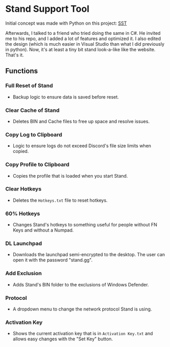 # Stand Support Tool

Initial concept was made with Python on this project: [SST](https://github.com/AXOca/Stand-Tools/tree/main/SST)

Afterwards, I talked to a friend who tried doing the same in C#. He invited me to his repo, and I added a lot of features and optimized it. I also edited the design (which is much easier in Visual Studio than what I did previously in python). Now, it's at least a tiny bit stand look-a-like like the website. That's it.

## Functions

### Full Reset of Stand
- Backup logic to ensure data is saved before reset.

### Clear Cache of Stand
- Deletes BIN and Cache files to free up space and resolve issues.

### Copy Log to Clipboard
- Logic to ensure logs do not exceed Discord's file size limits when copied.

### Copy Profile to Clipboard
- Copies the profile that is loaded when you start Stand.

### Clear Hotkeys
- Deletes the `Hotkeys.txt` file to reset hotkeys.

### 60% Hotkeys
- Changes Stand's hotkeys to something useful for people without FN Keys and without a Numpad.

### DL Launchpad
- Downloads the launchpad semi-encrypted to the desktop. The user can open it with the password "stand.gg".

### Add Exclusion
- Adds Stand's BIN folder to the exclusions of Windows Defender.

### Protocol
- A dropdown menu to change the network protocol Stand is using.

### Activation Key
- Shows the current activation key that is in `Activation Key.txt` and allows easy changes with the "Set Key" button.
